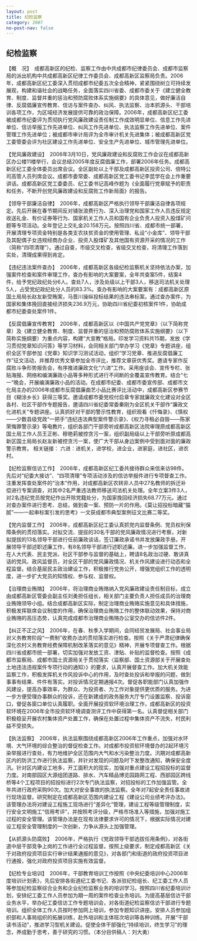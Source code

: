 ```yaml
---
layout: post
title: 纪检监察
category: 2007
no-post-nav: false
---
```


## 纪检监察

【概　况】　成都高新区的纪检、监察工作由中共成都市纪律委员会、成都市监察局的派出机构中共成都高新区纪律工作委员会、成都高新区监察局负责。2006年，成都高新区纪工委深入贯彻成都市纪委五次全会精神，紧紧围绕树立可持续发展观，构建和谐社会的战略任务，全面落实四川省委、成都市委关于《建立健全教育、制度、监督并重的惩治和预防腐败体系实施纲要》的具体意见，做好廉洁自律、反腐倡廉宣传教育、信访与案件查办、纠风、执法监察、治本抓源头、干部培训各项工作，为区域经济发展提供可靠的政治保障。2006年，成都高新区纪工委被成都市纪委评为贯彻执行党风廉政建设责任制工作成效明显单位、信息工作先进单位、信访举报工作先进单位、纠风工作先进单位、执法监察工作先进单位、案件管理工作先进单位；被成都市审计局评为全市审计机关先进集体；被成都高新区党工委管委会评为社区建设工作先进单位、安全生产先进单位、城市管理先进单位。

【党风廉政建设】　2006年3月10日，党风廉政建设和反腐败工作会议在成都高新区办公楼11楼举行，会议总结2005年度反腐倡廉工作，部署2006年任务。成都高新区纪工委全体委员出席会议。全区副处以上干部及成都高新区投资公司、倍特公司高管人员列席会议。成都市委常委、成都高新区党工委书记李昆学在会上作重要讲话。成都高新区党工委委员、纪工委书记高峰作题为《全面履行党章赋予的职责和任务，不断开创党风廉政建设和反腐败工作新局面》的报告。

【领导干部廉洁自律】　2006年，成都高新区严格执行领导干部廉洁自律各项规定。先后开展在春节期间反对铺张浪费行为、深入治理党和国家工作人员违反规定收送礼金、有价证券等行为、国家机关工作人员和国有企业负责人投资入股煤矿问题等专项活动。全年登记上交礼金20.158万元。按照四川省、成都市统一部署，开展清理专项资金特别是各类支农扶贫资金的使用管理、私设“小金库”、领导干部及其配偶子女违规经商办企业、投资入股煤矿及其他国有资源开采的情况的工作（简称“四项清理”）。通过自查，市级交叉检查，省级交叉检查，将清理工作落到实处，清理成果得到肯定。

【违纪违法案件查办】　2006年，成都高新区各级纪检监察机关坚持依法办案，加强案件检查和案件审理工作，查办有影响的大案要案，全年共查案5件，结案4件，给予党纪政纪处分6人。查处7人，涉及处级以上干部3人，移送司法机关处理5人，占受党纪政纪处分人员的83.3%。查办有影响的大案要案有：成都高新区原国土局局长赵友新受贿案，马晋川操纵投标结果的违法串标案。通过查办案件，为国家和集体挽回直接经济损失236.9万元，协助四川省纪委初核案件1件，协助成都市纪委查处案件1件。

【反腐倡廉宣传教育】　2006年，成都高新区以《中国共产党党章》（以下简称党章）及《建立健全教育、制度、监督并重的惩治和预防腐败体系实施纲要》（以下简称实施纲要）为重点内容，构建“大宣教”格局。印发学习资料共15期，发放《学习贯彻党章知识问答》等学习材料，会同相关部门举办学习《党章》专题讲座，组织全区干部参加《党章》知识学习测试活动，组织“学习党章、推进反腐倡廉工作”征文活动，并推荐优秀文章参加全市评比，推荐文章获优秀奖。邀请专家作反腐败斗争形势报告会，有序推进廉政文化“六进”工作。采用座谈会、宣传专栏、张贴海报、网络和编演廉政小品等多种形式进行不间断的全覆盖宣传教育。结合“七一”晚会，开展编演廉政小品的活动。在成都市纪委、成都市委宣传部、成都市文化局主办的2006年成都市反腐倡廉曲艺小品比赛评比活动中，成都高新区参赛节目《糊涂乡长》获得三等奖。邀请成都市委党校付启章专家就廉政文化建设对全区各村、社区干部作专题报告，邀请四川省纪委常委秦刚为全区机关干部作“廉政文化进机关”专题讲座。认真抓好对干部的警示性教育，组织观看《忏悔录》、《慎权——少数县级党政“一把手”违纪违法典型案件警示录》、《权力寻租必自毁——陈家荣悔罪警示录》等电教片，组织各部门干部旁听成都高新区法院审理原成都高新区国土局工作人员王正彬、穆艳莉被控贪污一案，组织副局级以上干部旁听原成都高新区国土局局长赵友新被控贪污一案，使广大干部从身边案例中受到面对面的廉政警示教育。
相关链接：
六进：进机关，进学校，进企业，进家庭，进社区，进农村。

【纪检监察信访工作】　2006年，成都高新区纪工委共接待群众来信来访98件。先后对“纪委大接访”、“四项清理”专项活动涉及的信访举报件进行专项督查工作。注重发挥查处案件的“治本”作用，对成都高新区农转非人员中27名教师的拆迁补偿进行专案调查，对其中2名严重违法教师移送司法机关处理。全年立案3件3人，对2名违纪党员按党纪作出开除党籍处分，为国家挽回经济损失68.77万元。通过对查办案件进行思考、总结，做到查一案、预防一片的作用。《莫让招投标暗藏“猫腻”——一起串标案引发的思考》一文获成都市典型案例征文比赛二等奖。

【党内监督工作】　2006年，成都高新区纪工委认真抓党内监督条例、党员权利保障条例的贯彻落实。对拟交流、提拔的30名干部的党风廉政情况进行考察，对新拟提拔的13名领导干部进行任前廉政谈话，签订廉政承诺书并发放廉政手册。开展领导干部述职述廉工作，有8名领导干部进行述职述廉。进一步加强监督工作，在人大代表、民主党派、社区干部参与监督的基础上，聘请8名政治过硬、敢讲真话的党风、政风监督员，对全区干部的党风廉政情况、机关作风建设进行动态和全程监督。结合基层民主政治建设工作，积极推行党务公开，增强党组织工作的透明度，进一步扩大党员的知情权、参与权、监督权。

【治理商业贿赂】　2006年，将治理商业贿赂纳入党风廉政建设责任制目标，成立由成都高新区管委会副主任刘勇担任组长，相关部门主要负责人担任成员的治理商业贿赂领导小组。结合成都高新区实际，制定治理商业贿赂实施意见和具体措施，积极发挥联席会议制度的作用，确保治理商业贿赂工作的整体联动效果，保持对商业贿赂的高压态势，认真完成成都市治理商业贿赂办公室交办的信访件2件。

【纠正不正之风】　2006年，在春、秋季入学期间，会同经贸发展局、社会事业局对义务教育阶段“一费制”收费办法的贯彻落实进行检查。按照《关于严肃纪律确保深化农村义务教育经费保障机制改革落实的意见》精神，开展专项督查工作。根据四川省成都市统一部署，切实加强对发放工资、津贴、补贴的监督检查。按照《成都市监察局、成都市国土资源局关于贯彻落实〈监察部、国土资源部关于开展查处土地违法违规案件专项行动的通知〉》的要求，认真开展督查工作。加大机关效能监察工作，积极发挥机关作风投诉中心的作用，及时查处投诉和举报的问题，做到事事有结果、件件有落实。对投诉情况定期通报4次。督促各职能部门认真加强作风建设，提高办事效率，为群众、为投资者、为工作对象提供更优质的服务。为进一步方便受理办事群众的投诉，还在新建成的政务服务大厅专门设置监察、投诉窗口，督促各窗口单位认真履职。全面开展投资软环境治理工作，成都高新区的投资软环境在2006年全市投资软环境调查测评工作中获得第一名。认真督促相关部门积极稳妥开展农村集体资产处置工作，确保在处置过程中集体资产不流失，村民利益不受损失。

【执法监察】　2006年，执法监察围绕成都高新区2006年工作重点，加强对水环境、大气环境的综合整治的督促检查工作。对成都市投资软环境督办的2起环境污染举报进行查处，有力地维护全区范围内大气和水污染整治力度。汛期对成都高新区内的防洪工作进行执法监察，并针对发现的问题及时下发整改通知，确保安全度汛。针对区内建设工地多，开工面积大的现实，加强对重点建设工程招投标的监督力度。对南部园区大源组团道路、排水、汽车精品博览园路网工程、西部园区跨线桥等4个工程项目的招投标进行2次专门执法监察，对招投标的工作加强监管。全年共进行政府采购90次。加大对安全事故的执法监察。全年对7起安全责任事故进行现场监督。研究制定在成都高新区范围内建设工程《建设公司业绩考评办法》。该管理办法将对建设工程施工现场进行“差异化”管理，建设工程等级管理制度，实行安全文明施工“信用考评”，并按照考评分级，严格市场准入等措施，加强对施工过程的安全管理。该管理办法是在现有法律要求许可的情况下，根据实际情况对建设工程安全管理制度的一次创新，力争从源头上加强管理。

【从抓源头防腐败】　2006年，严格执行《党政领导干部选拔任用条例》，对各街道中层干部竞争上岗的工作进行全过程监督。按照上级要求，制定成都高新区《关于对政府投资项目实行审计结果通报的意见》，对各部门和街道的政府投资项目进行通报，强化对政府投资项目实施有效监督。

【纪检专业培训】　2006年，干部教育培训工作按照《中央纪委培训中心2006年度培训计划表》，先后安排各街道纪工委书记、各派驻纪检组长、纪工委工作人员等参加纪检监察综合业务和企业纪检监察业务的培训学习。按照四川省纪委培训计划，安排纪工委工作人员参加为期一周的案件检查业务培训。为提高基层信访干部业务水平，举办纪工委信访工作专题培训会，对各街道纪检监察信访干部进行专题培训。组织全体工作人员按时参加网上培训，参加专题知识讲座。安排人员参加组织部和人事局组织的拓展训练，赴外培训和主体班次培训等各种训练。开展“干部读书活动”，推进学习型机关建设。促使全体干部强化“持续培训，终生学习”的理念，养成勤于思考，善于研究的习惯。（本分目供稿人：刘大勇）
